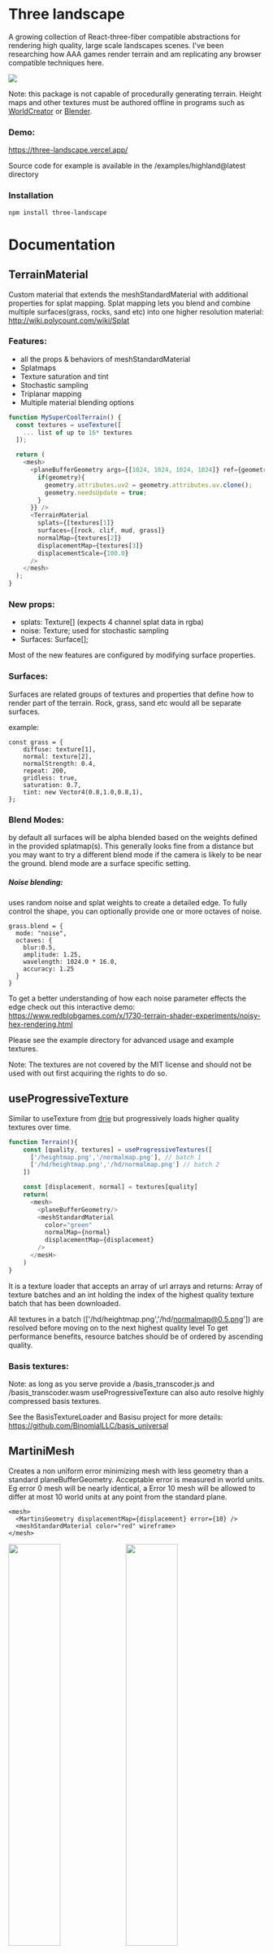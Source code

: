 # Three landscape

A growing collection of React-three-fiber compatible abstractions for rendering high quality, large scale landscapes scenes. I've been researching how AAA games render terrain and am replicating any browser compatible techniques here.

[<img src="/thumbnail.png">](https://three-landscape.vercel.app/)

Note: this package is not capable of procedurally generating terrain. Height maps and other textures must be authored offline in programs such as [WorldCreator](https://www.world-creator.com/) or [Blender](https://www.blender.org/).

### Demo:

https://three-landscape.vercel.app/

Source code for example is available in the /examples/highland@latest directory

### Installation

`npm install three-landscape`

# Documentation

## TerrainMaterial

Custom material that extends the meshStandardMaterial with additional properties for splat mapping. Splat mapping lets you blend and combine multiple surfaces(grass, rocks, sand etc) into one higher resolution material: http://wiki.polycount.com/wiki/Splat


### Features:

- all the props & behaviors of meshStandardMaterial
- Splatmaps
- Texture saturation and tint
- Stochastic sampling
- Triplanar mapping
- Multiple material blending options

```js
function MySuperCoolTerrain() {
  const textures = useTexture([
    ... list of up to 16* textures
  ]);

  return (
    <mesh>
      <planeBufferGeometry args={[1024, 1024, 1024, 1024]} ref={geometry => {
        if(geometry){
          geometry.attributes.uv2 = geometry.attributes.uv.clone();
          geometry.needsUpdate = true;
        }
      }} />
      <TerrainMaterial
        splats={[textures[1]}
        surfaces={[rock, clif, mud, grass]}
        normalMap={textures[2]}
        displacementMap={textures[3]}
        displacementScale={100.0}
      />
    </mesh>
  );
}
```

### New props:

- splats: Texture[] (expects 4 channel splat data in rgba)
- noise: Texture; used for stochastic sampling
- Surfaces: Surface[];

Most of the new features are configured by modifying surface properties.

### Surfaces:
Surfaces are related groups of textures and properties that define how to render part of the terrain. Rock, grass, sand etc would all be separate surfaces.

example:
```
const grass = {
    diffuse: texture[1],
    normal: texture[2],
    normalStrength: 0.4,
    repeat: 200,
    gridless: true,
    saturation: 0.7,
    tint: new Vector4(0.8,1.0,0.8,1),
};
```

### Blend Modes:
by default all surfaces will be alpha blended based on the weights defined in the provided splatmap(s). This generally looks fine from a distance but you may want to try a different blend mode if the camera is likely to be near the ground. blend mode are a surface specific setting.

##### Noise blending:
uses random noise and splat weights to create a detailed edge. To fully control the shape, you can optionally provide one or more octaves of noise.
```
grass.blend = {
  mode: "noise",
  octaves: {
    blur:0.5,
    amplitude: 1.25,
    wavelength: 1024.0 * 16.0,
    accuracy: 1.25
  }
}
```
To get a better understanding of how each noise parameter effects the edge check out this interactive demo: https://www.redblobgames.com/x/1730-terrain-shader-experiments/noisy-hex-rendering.html

Please see the example directory for advanced usage and example textures.

Note: The textures are not covered by the MIT license and should not be used with out first acquiring the rights to do so.

## useProgressiveTexture

Similar to useTexture from [drie](https://github.com/pmndrs/drei) but progressively loads higher quality textures over time.

```js
function Terrain(){
    const [quality, textures] = useProgressiveTextures([
      ['/heightmap.png','/normalmap.png'], // batch 1
      ['/hd/heightmap.png','/hd/normalmap.png'] // batch 2
    ])

    const [displacement, normal] = textures[quality]
    return(
      <mesh>
        <planeBufferGeometry/>
        <meshStandardMaterial 
          color="green" 
          normalMap={normal} 
          displacementMap={displacement} 
        />
      </mesH>
    )
}
```

It is a texture loader that accepts an array of url arrays and returns: Array of texture batches and an int holding the index of the highest quality texture batch that has been downloaded.

All textures in a batch (['/hd/heightmap.png','/hd/normalmap@0.5.png']) are resolved before moving on to the next highest quality level
To get performance benefits, resource batches should be of ordered by ascending quality.

### Basis textures:

Note: as long as you serve provide a /basis_transcoder.js and /basis_transcoder.wasm useProgressiveTexture can also auto resolve highly compressed basis textures.

See the BasisTextureLoader and Basisu project for more details: https://github.com/BinomialLLC/basis_universal

## MartiniMesh
Creates a non uniform error minimizing mesh with less geometry than a standard planeBufferGeometry. Acceptable error is measured in world units. Eg error 0 mesh will be nearly identical, a Error 10 mesh will be allowed to differ at most 10 world units at any point from the standard plane. 
```
<mesh>
  <MartiniGeometry displacementMap={displacement} error={10} />
  <meshStandardMaterial color="red" wireframe>
</mesh>
```
[<img width="45%" src="/martini-high.png">](https://three-landscape.vercel.app/)
[<img width="45%" src="/martini-low.png">](https://three-landscape.vercel.app/)


## Roadmap:

Thought it might be fun to let people vote on new feature ideas! If you're interested in a particular feature leave a thumbs up on the associated issue:

[view issues sorted by most votes](https://github.com/nwpointer/three-landscape/issues?q=is%3Aissue+is%3Aopen+sort%3Areactions-%2B1-desc)


## Contributing:

### before publishing
```
npm run build
npm publish -w package
```

### testing npm packages
npm link does not work due to the use of peer dependencies. Use pack & install instead

```
~/workspace/package-name $ npm pack
~/workspace/package-name $ cp package-name-0.0.0.tgz ~
~/workspace/some-application $ npm install ~/package-name-0.0.0.tgz
```

## License

MIT License does not apply to any of the image files in the examples directory



